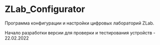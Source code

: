 # ZLab_Configurator
Программа конфигурации и настройки цифровых лабораторий ZLab.

Начало разработки версии для проверки и тестирования устройств - 22.02.2022
